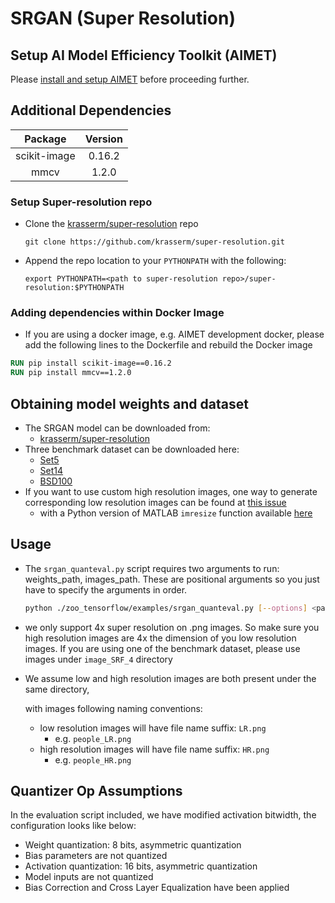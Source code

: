 # SRGAN (Super Resolution)

## Setup AI Model Efficiency Toolkit (AIMET)
Please [install and setup AIMET](../../README.md#install-aimet) before proceeding further.

## Additional Dependencies

|   Package    | Version |
| :----------: | :-----: |
| scikit-image | 0.16.2  |
|     mmcv     |  1.2.0  |

### Setup Super-resolution repo

- Clone the <a href="https://github.com/krasserm/super-resolution">krasserm/super-resolution</a> repo

  `git clone https://github.com/krasserm/super-resolution.git`

- Append the repo location to your `PYTHONPATH` with the following:

  `export PYTHONPATH=<path to super-resolution repo>/super-resolution:$PYTHONPATH`



### Adding dependencies within Docker Image

- If you are using a docker image, e.g. AIMET development docker, please add the following lines to the Dockerfile and rebuild the Docker image

```dockerfile
RUN pip install scikit-image==0.16.2
RUN pip install mmcv==1.2.0
```



## Obtaining model weights and dataset

- The SRGAN model can be downloaded from:
  - <a href="https://github.com/krasserm/super-resolution">krasserm/super-resolution</a>
- Three benchmark dataset can be downloaded here:
  - [Set5](https://uofi.box.com/shared/static/kfahv87nfe8ax910l85dksyl2q212voc.zip)
  - [Set14](https://uofi.box.com/shared/static/igsnfieh4lz68l926l8xbklwsnnk8we9.zip)
  - [BSD100](https://uofi.box.com/shared/static/qgctsplb8txrksm9to9x01zfa4m61ngq.zip)
- If you want to use custom high resolution images, one way to generate corresponding low resolution images can be found at <a href="https://github.com/krasserm/super-resolution/issues/19">this issue</a>
  - with a Python version of MATLAB `imresize` function available <a href="https://github.com/fatheral/matlab_imresize">here</a>



## Usage

- The `srgan_quanteval.py` script requires two arguments to run: weights_path, images_path.
  These are positional arguments so you just have to specify the arguments in order.

    ```bash
  python ./zoo_tensorflow/examples/srgan_quanteval.py [--options] <path to model file> <path to dataset>
    ```

- we only support 4x super resolution on .png images. So make sure you high resolution images are 4x the dimension of you low resolution images. If you are using one of the benchmark dataset, please use images under `image_SRF_4` directory

- We assume low and high resolution images are both present under the same directory,

  with images following naming conventions:

  - low resolution images will have file name suffix: `LR.png`
    - e.g. `people_LR.png`
  - high resolution images will have file name suffix: `HR.png`
    - e.g. `people_HR.png`
    
    
## Quantizer Op Assumptions
In the evaluation script included, we have modified activation bitwidth, the configuration looks like below:
- Weight quantization: 8 bits, asymmetric quantization
- Bias parameters are not quantized
- Activation quantization: 16 bits, asymmetric quantization
- Model inputs are not quantized
- Bias Correction and Cross Layer Equalization have been applied
